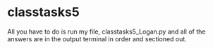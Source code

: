 # classtasks5
All you have to do is run my file, classtasks5_Logan.py and all of the answers are in the output terminal in order and sectioned out.
